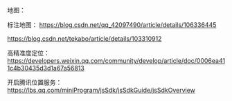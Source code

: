 地图：

标注地图：
https://blog.csdn.net/qq_42097490/article/details/106336445

https://blog.csdn.net/tekabo/article/details/103310912

高精准度定位：
https://developers.weixin.qq.com/community/develop/article/doc/0006ea411c4b30435d3d1a67a56813

开启腾讯位置服务：
https://lbs.qq.com/miniProgram/jsSdk/jsSdkGuide/jsSdkOverview